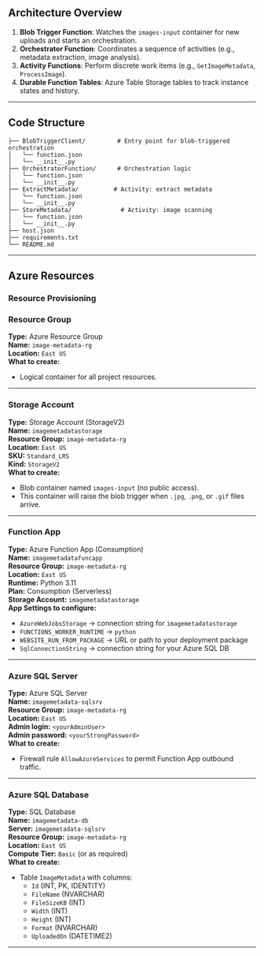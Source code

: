 ## Architecture Overview

1. **Blob Trigger Function**: Watches the `images-input` container for new uploads and starts an orchestration.
2. **Orchestrator Function**: Coordinates a sequence of activities (e.g., metadata extraction, image analysis).
3. **Activity Functions**: Perform discrete work items (e.g., `GetImageMetadata`, `ProcessImage`).
4. **Durable Function Tables**: Azure Table Storage tables to track instance states and history.

---



## Code Structure

```
├── BlobTriggerClient/         # Entry point for blob-triggered orchestration
│   └── function.json
│   └── __init__.py
├── OrchestratorFunction/      # Orchestration logic
│   └── function.json
│   └── __init__.py
├── ExtractMetadata/          # Activity: extract metadata
│   └── function.json
│   └── __init__.py
├── StoreMetadata/              # Activity: image scanning
│   └── function.json
│   └── __init__.py
├── host.json
├── requirements.txt
└── README.md
```

---
## Azure Resources

### Resource Provisioning


### Resource Group  
**Type:** Azure Resource Group  
**Name:** `image-metadata-rg`  
**Location:** `East US`  
**What to create:**  
- Logical container for all project resources.

---

### Storage Account  
**Type:** Storage Account (StorageV2)  
**Name:** `imagemetadatastorage`  
**Resource Group:** `image-metadata-rg`  
**Location:** `East US`  
**SKU:** `Standard_LRS`  
**Kind:** `StorageV2`  
**What to create:**  
- Blob container named `images-input` (no public access).  
- This container will raise the blob trigger when `.jpg`, `.png`, or `.gif` files arrive.

---

### Function App  
**Type:** Azure Function App (Consumption)  
**Name:** `imagemetadatafuncapp`  
**Resource Group:** `image-metadata-rg`  
**Location:** `East US`  
**Runtime:** Python 3.11  
**Plan:** Consumption (Serverless)  
**Storage Account:** `imagemetadatastorage`  
**App Settings to configure:**  
- `AzureWebJobsStorage` → connection string for `imagemetadatastorage`  
- `FUNCTIONS_WORKER_RUNTIME` → `python`  
- `WEBSITE_RUN_FROM_PACKAGE` → URL or path to your deployment package  
- `SqlConnectionString` → connection string for your Azure SQL DB  

---

### Azure SQL Server  
**Type:** Azure SQL Server  
**Name:** `imagemetadata-sqlsrv`  
**Resource Group:** `image-metadata-rg`  
**Location:** `East US`  
**Admin login:** `<yourAdminUser>`  
**Admin password:** `<yourStrongPassword>`  
**What to create:**  
- Firewall rule `AllowAzureServices` to permit Function App outbound traffic.

---

### Azure SQL Database  
**Type:** SQL Database  
**Name:** `imagemetadata-db`  
**Server:** `imagemetadata-sqlsrv`  
**Resource Group:** `image-metadata-rg`  
**Location:** `East US`  
**Compute Tier:** `Basic` (or as required)  
**What to create:**  
- Table `ImageMetadata` with columns:  
  - `Id` (INT, PK, IDENTITY)  
  - `FileName` (NVARCHAR)  
  - `FileSizeKB` (INT)  
  - `Width` (INT)  
  - `Height` (INT)  
  - `Format` (NVARCHAR)  
  - `UploadedOn` (DATETIME2)

---


